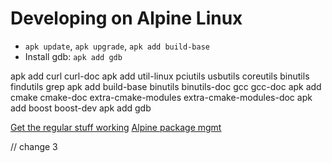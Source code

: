 # Developing on Alpine Linux
* `apk update`, `apk upgrade`, `apk add build-base`
* Install gdb: `apk add gdb`

apk add curl curl-doc
apk add util-linux pciutils usbutils coreutils binutils findutils grep
apk add build-base binutils binutils-doc gcc gcc-doc
apk add cmake cmake-doc extra-cmake-modules extra-cmake-modules-doc
apk add boost boost-dev
apk add gdb

[Get the regular stuff working](https://wiki.alpinelinux.org/wiki/How_to_get_regular_stuff_working)
[Alpine package mgmt](https://wiki.alpinelinux.org/wiki/Alpine_Linux_package_management)

// change 3
